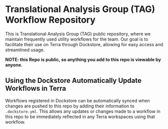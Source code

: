 # Translational Analysis Group (TAG) Workflow Repository

This is Translational Analysis Group (TAG) public repository, where we maintain frequently 
used utility workflows for the team. Our goal is to facilitate their use on Terra through 
Dockstore, allowing for easy access and streamlined usage.

**NOTE: this Repo is public, so anything you add to this repo is viewable by anyone.**

## Using the Dockstore Automatically Update Workflows in Terra
Workflows registered in Dockstore can be automatically synced when changes are pushed 
to this repo by adding their information to `.dockstore.yml`. This allows any updates or 
changes made to a workflow in this repo to be immediately reflected in any Terra workspaces 
using that workflow. 